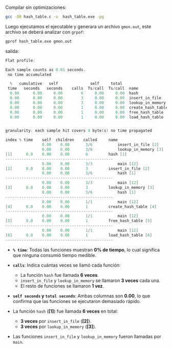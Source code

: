 Compilar sin optimizaciones:

```bash
gcc -O0 hash_table.c -o  hash_table.exe -pg
```

Luego ejecutamos el ejecutable y generara un archivo `gmon.out`, este archivo se deberá analizar con `grpof`:
```bash
gprof hash_table.exe gmon.out
```

salida:
```c
Flat profile:

Each sample counts as 0.01 seconds.
 no time accumulated

  %   cumulative   self              self     total           
 time   seconds   seconds    calls  Ts/call  Ts/call  name    
  0.00      0.00     0.00        6     0.00     0.00  hash
  0.00      0.00     0.00        3     0.00     0.00  insert_in_file
  0.00      0.00     0.00        3     0.00     0.00  lookup_in_memory
  0.00      0.00     0.00        1     0.00     0.00  create_hash_table
  0.00      0.00     0.00        1     0.00     0.00  free_hash_table
  0.00      0.00     0.00        1     0.00     0.00  load_hash_table


granularity: each sample hit covers 4 byte(s) no time propagated

index % time    self  children    called     name
                0.00    0.00       3/6           insert_in_file [2]
                0.00    0.00       3/6           lookup_in_memory [3]
[1]      0.0    0.00    0.00       6         hash [1]
-----------------------------------------------
                0.00    0.00       3/3           main [12]
[2]      0.0    0.00    0.00       3         insert_in_file [2]
                0.00    0.00       3/6           hash [1]
-----------------------------------------------
                0.00    0.00       3/3           main [12]
[3]      0.0    0.00    0.00       3         lookup_in_memory [3]
                0.00    0.00       3/6           hash [1]
-----------------------------------------------
                0.00    0.00       1/1           main [12]
[4]      0.0    0.00    0.00       1         create_hash_table [4]
-----------------------------------------------
                0.00    0.00       1/1           main [12]
[5]      0.0    0.00    0.00       1         free_hash_table [5]
-----------------------------------------------
                0.00    0.00       1/1           main [12]
[6]      0.0    0.00    0.00       1         load_hash_table [6]
-----------------------------------------------
```
- **`% time`**: Todas las funciones muestran **0% de tiempo**, lo cual significa que ninguna consumió tiempo medible.
- **`calls`**: Indica cuántas veces se llamó cada función:
    - La función `hash` fue llamada **6 veces**.
    - `insert_in_file` y `lookup_in_memory` se llamaron **3 veces** cada una.
    - El resto de funciones se llamaron **1 vez**.
- **`self seconds` y `total seconds`**: Ambas columnas son **0.00**, lo que confirma que las funciones se ejecutaron demasiado rápido.

- La función `hash` (**[1]**) fue llamada **6 veces** en total:
    - **3 veces** por `insert_in_file` (**[2]**).
    - **3 veces** por `lookup_in_memory` (**[3]**).
- Las funciones `insert_in_file` y `lookup_in_memory` fueron llamadas por `main`.